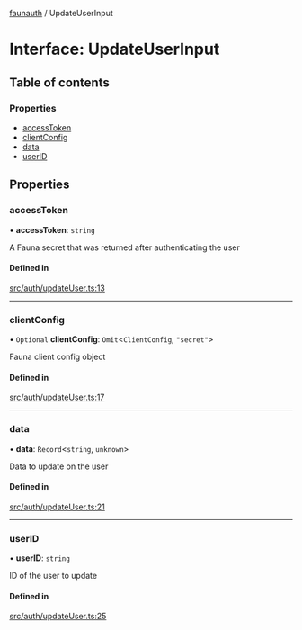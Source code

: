[faunauth](../index.md) / UpdateUserInput

# Interface: UpdateUserInput

## Table of contents

### Properties

- [accessToken](UpdateUserInput.md#accesstoken)
- [clientConfig](UpdateUserInput.md#clientconfig)
- [data](UpdateUserInput.md#data)
- [userID](UpdateUserInput.md#userid)

## Properties

### accessToken

• **accessToken**: `string`

A Fauna secret that was returned after authenticating the user

#### Defined in

[src/auth/updateUser.ts:13](https://github.com/alexnitta/faunauth/blob/57157b8/src/auth/updateUser.ts#L13)

___

### clientConfig

• `Optional` **clientConfig**: `Omit`<`ClientConfig`, ``"secret"``\>

Fauna client config object

#### Defined in

[src/auth/updateUser.ts:17](https://github.com/alexnitta/faunauth/blob/57157b8/src/auth/updateUser.ts#L17)

___

### data

• **data**: `Record`<`string`, `unknown`\>

Data to update on the user

#### Defined in

[src/auth/updateUser.ts:21](https://github.com/alexnitta/faunauth/blob/57157b8/src/auth/updateUser.ts#L21)

___

### userID

• **userID**: `string`

ID of the user to update

#### Defined in

[src/auth/updateUser.ts:25](https://github.com/alexnitta/faunauth/blob/57157b8/src/auth/updateUser.ts#L25)
